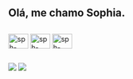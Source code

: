 ## Olá, me chamo Sophia.



##


<img align="center" alt="sph-html" height="30" width="40" src="https://cdn.jsdelivr.net/gh/devicons/devicon@latest/icons/html5/html5-original.svg" />       
<img align="center" alt="sph-css" height="30" width="40" src="https://cdn.jsdelivr.net/gh/devicons/devicon@latest/icons/css3/css3-original.svg" />        
<img align="center" alt="sph-python" height="30" width="40" src="https://cdn.jsdelivr.net/gh/devicons/devicon@latest/icons/python/python-original.svg" />


##
 
<div> 
  <a href = "mailto:sophiavantildc@gmail.com"><img src="https://img.shields.io/badge/-Gmail-%23333?style=for-the-badge&logo=gmail&logoColor=white" target="_blank"></a>
  <a href="https://www.linkedin.com/in/sophiavantil" target="_blank"><img src="https://img.shields.io/badge/-LinkedIn-%230077B5?style=for-the-badge&logo=linkedin&logoColor=white" target="_blank"></a>  
</div>
